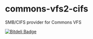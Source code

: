 commons-vfs2-cifs
=================

SMB/CIFS provider for Commons VFS

[![Bitdeli Badge](https://d2weczhvl823v0.cloudfront.net/vbauer/commons-vfs2-cifs/trend.png)](https://bitdeli.com/free "Bitdeli Badge")

